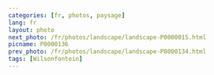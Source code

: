 ```yaml
---
categories: [fr, photos, paysage]
lang: fr
layout: photo
next_photo: /fr/photos/landscape/landscape-P0000015.html
picname: P0000136
prev_photo: /fr/photos/landscape/landscape-P0000134.html
tags: [Wilsonfontein]
---
```

